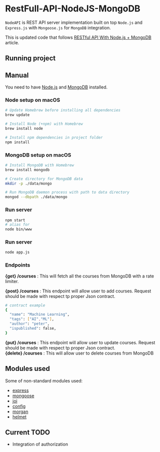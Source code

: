 # RestFull-API-NodeJS-MongoDB

`NodeAPI` is REST API server implementation built on top `Node.js` and `Express.js` with `Mongoose.js` for `MongoDB` integration.

This is updated code that follows [RESTful API With Node.js + MongoDB](https://aleksandrov.ws/2013/09/12/restful-api-with-nodejs-plus-mongodb) article.

## Running project

## Manual

You need to have [Node.js](https://nodejs.org) and [MongoDB](https://www.mongodb.com) installed.

### Node setup on macOS

```sh
# Update Homebrew before installing all dependencies
brew update

# Install Node (+npm) with Homebrew
brew install node

# Install npm dependencies in project folder
npm install
```

### MongoDB setup on macOS

```sh
# Install MongoDB with Homebrew
brew install mongodb

# Create directory for MongoDB data
mkdir -p ./data/mongo

# Run MongoDB daemon process with path to data directory
mongod --dbpath ./data/mongo
```

### Run server

```sh
npm start
# alias for
node bin/www
```


### Run server

```sh
node app.js
```
### Endpoints
**{get} /courses** : This will fetch all the courses from MongoDB with a rate limiter.  <br />

**{post} /courses** : This endpoint will allow user to add courses. Request should be made with respect tp proper Json contract.<br />
```sh
# contract example
{
  "name": "Machine Learning",
  "tags": ["AI","ML"],
  "author": "peter",
  "ispublished": false,
}
```
**{put} /courses** : This endpoint will allow user to update courses. Request should be made with respect tp proper Json contract.<br />
**{delete} /courses** : This will allow user to delete  courses from MongoDB  <br />

## Modules used

Some of non-standard modules used:

* [express](https://www.npmjs.com/package/express)
* [mongoose](https://www.npmjs.com/package/mongoose)
* [joi](https://www.npmjs.com/package/joi)
* [config](https://www.npmjs.com/package/config)
* [morgan](https://www.npmjs.com/package/morgan)
* [helmet](https://www.npmjs.com/package/helmet)

## Current TODO
* Integration of authorization

